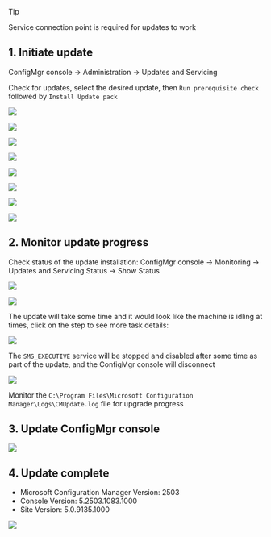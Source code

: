> [!Tip]
>
> Service connection point is required for updates to work

## 1. Initiate update

ConfigMgr console → Administration → Updates and Servicing

Check for updates, select the desired update, then `Run prerequisite check` followed by `Install Update pack`

![](https://github.com/user-attachments/assets/fd98dad8-9b47-4b87-9b7f-5acf32c686cb)

![](https://github.com/user-attachments/assets/c1363463-f4a6-4253-98be-698759a05765)

![](https://github.com/user-attachments/assets/fe9d8104-3670-4b1e-8426-883c8d76d5fc)

![](https://github.com/user-attachments/assets/82506fe4-1154-4f9f-9a06-c6f7f885837a)

![](https://github.com/user-attachments/assets/353866e8-3a3a-4f1c-9c99-a70276f40e82)

![](https://github.com/user-attachments/assets/b40c2331-1d97-400f-8fc5-e4e7b17a176c)

![](https://github.com/user-attachments/assets/2c17f9c8-89fb-4b91-aa7a-a2865d706a36)

![](https://github.com/user-attachments/assets/8df915b1-d75a-4488-a68c-d481fc8ceb3f)

## 2. Monitor update progress

Check status of the update installation: ConfigMgr console → Monitoring → Updates and Servicing Status → Show Status

![](https://github.com/user-attachments/assets/b63e17d0-7733-4b5d-ad1c-a49729b68f99)

![](https://github.com/user-attachments/assets/70682128-af3f-4133-b4f8-124fd3e07f4d)

The update will take some time and it would look like the machine is idling at times, click on the step to see more task details:

![](https://github.com/user-attachments/assets/0db3d54a-ada9-49e6-b300-1530c718bc49)

The `SMS_EXECUTIVE` service will be stopped and disabled after some time as part of the update, and the ConfigMgr console will disconnect

![](https://github.com/user-attachments/assets/06ee8154-4389-4a4a-8b63-dcc7ebda5091)

Monitor the `C:\Program Files\Microsoft Configuration Manager\Logs\CMUpdate.log` file for upgrade progress

## 3. Update ConfigMgr console

![](https://github.com/user-attachments/assets/8ed826ed-8efa-4905-ac89-7375a038c181)

## 4. Update complete

- Microsoft Configuration Manager Version: 2503
- Console Version: 5.2503.1083.1000
- Site Version: 5.0.9135.1000

![](https://github.com/user-attachments/assets/e48960f6-daf1-4872-b553-af9225979aef)
